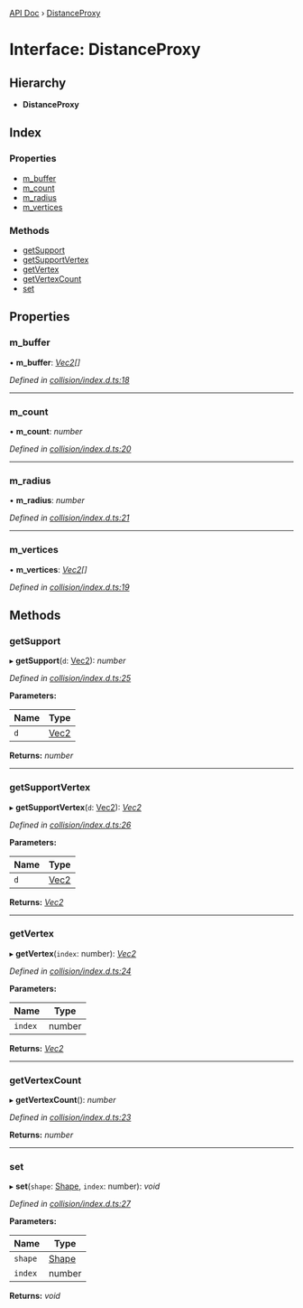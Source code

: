 [API Doc](../README.md) › [DistanceProxy](distanceproxy.md)

# Interface: DistanceProxy

## Hierarchy

* **DistanceProxy**

## Index

### Properties

* [m_buffer](distanceproxy.md#m_buffer)
* [m_count](distanceproxy.md#m_count)
* [m_radius](distanceproxy.md#m_radius)
* [m_vertices](distanceproxy.md#m_vertices)

### Methods

* [getSupport](distanceproxy.md#getsupport)
* [getSupportVertex](distanceproxy.md#getsupportvertex)
* [getVertex](distanceproxy.md#getvertex)
* [getVertexCount](distanceproxy.md#getvertexcount)
* [set](distanceproxy.md#set)

## Properties

###  m_buffer

• **m_buffer**: *[Vec2](vec2.md)[]*

*Defined in [collision/index.d.ts:18](https://github.com/shakiba/planck.js/blob/49dcd19/lib/collision/index.d.ts#L18)*

___

###  m_count

• **m_count**: *number*

*Defined in [collision/index.d.ts:20](https://github.com/shakiba/planck.js/blob/49dcd19/lib/collision/index.d.ts#L20)*

___

###  m_radius

• **m_radius**: *number*

*Defined in [collision/index.d.ts:21](https://github.com/shakiba/planck.js/blob/49dcd19/lib/collision/index.d.ts#L21)*

___

###  m_vertices

• **m_vertices**: *[Vec2](vec2.md)[]*

*Defined in [collision/index.d.ts:19](https://github.com/shakiba/planck.js/blob/49dcd19/lib/collision/index.d.ts#L19)*

## Methods

###  getSupport

▸ **getSupport**(`d`: [Vec2](vec2.md)): *number*

*Defined in [collision/index.d.ts:25](https://github.com/shakiba/planck.js/blob/49dcd19/lib/collision/index.d.ts#L25)*

**Parameters:**

Name | Type |
------ | ------ |
`d` | [Vec2](vec2.md) |

**Returns:** *number*

___

###  getSupportVertex

▸ **getSupportVertex**(`d`: [Vec2](vec2.md)): *[Vec2](vec2.md)*

*Defined in [collision/index.d.ts:26](https://github.com/shakiba/planck.js/blob/49dcd19/lib/collision/index.d.ts#L26)*

**Parameters:**

Name | Type |
------ | ------ |
`d` | [Vec2](vec2.md) |

**Returns:** *[Vec2](vec2.md)*

___

###  getVertex

▸ **getVertex**(`index`: number): *[Vec2](vec2.md)*

*Defined in [collision/index.d.ts:24](https://github.com/shakiba/planck.js/blob/49dcd19/lib/collision/index.d.ts#L24)*

**Parameters:**

Name | Type |
------ | ------ |
`index` | number |

**Returns:** *[Vec2](vec2.md)*

___

###  getVertexCount

▸ **getVertexCount**(): *number*

*Defined in [collision/index.d.ts:23](https://github.com/shakiba/planck.js/blob/49dcd19/lib/collision/index.d.ts#L23)*

**Returns:** *number*

___

###  set

▸ **set**(`shape`: [Shape](shape.md), `index`: number): *void*

*Defined in [collision/index.d.ts:27](https://github.com/shakiba/planck.js/blob/49dcd19/lib/collision/index.d.ts#L27)*

**Parameters:**

Name | Type |
------ | ------ |
`shape` | [Shape](shape.md) |
`index` | number |

**Returns:** *void*
